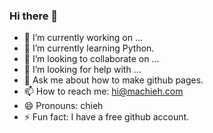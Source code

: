 ### Hi there 👋

<!--
**chieh-ma/chieh-ma** is a ✨ _special_ ✨ repository because its `README.md` (this file) appears on your GitHub profile.

Here are some ideas to get you started:
-->
- 🔭 I’m currently working on ...
- 🌱 I’m currently learning Python.
- 👯 I’m looking to collaborate on ...
- 🤔 I’m looking for help with ...
- 💬 Ask me about how to make github pages.
- 📫 How to reach me: hi@machieh.com 
- 😄 Pronouns: chieh
- ⚡ Fun fact: I have a free github account.

